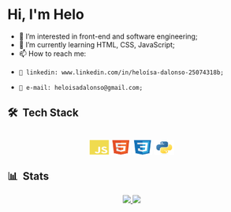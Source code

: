 <h1 align="left">Hi, I'm Helo</h1>

- 👀 I’m interested in front-end and software engineering;
- 🌱 I’m currently learning HTML, CSS, JavaScript;
- 📫 How to reach me:
-     📍 linkedin: www.linkedin.com/in/heloísa-dalonso-25074318b;
-     📍 e-mail: heloisadalonso@gmail.com;

## 🛠 &nbsp;Tech Stack
<div style="display: inline_block" align="center"><br>
  <img align="center" alt="Rafa-Js" height="30" width="40" src="https://raw.githubusercontent.com/devicons/devicon/master/icons/javascript/javascript-plain.svg">
  <img align="center" alt="Rafa-HTML" height="30" width="40" src="https://raw.githubusercontent.com/devicons/devicon/master/icons/html5/html5-original.svg">
  <img align="center" alt="Rafa-CSS" height="30" width="40" src="https://raw.githubusercontent.com/devicons/devicon/master/icons/css3/css3-original.svg">
  <img align="center" alt="Rafa-Python" height="30" width="40" src="https://raw.githubusercontent.com/devicons/devicon/master/icons/python/python-original.svg">
</div>
  

## 📊 &nbsp;Stats

<div align="center">
  <a href="https://github.com/heloisadalonso">
  <img src="http://github-profile-summary-cards.vercel.app/api/cards/profile-details?username=helloisadalonso&theme=tokyonight" />
  <img height="180em" src="https://github-readme-stats.vercel.app/api/top-langs/?username=heloisadalonso&layout=compact&langs_count=7&theme=dracula"/>
</div>
<!---
heloisadalonso/heloisadalonso is a ✨ special ✨ repository because its `README.md` (this file) appears on your GitHub profile.
You can click the Preview link to take a look at your changes.
--->
